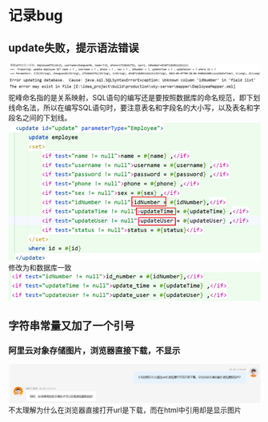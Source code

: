 # 记录bug
## update失败，提示语法错误
![github图床](https://raw.githubusercontent.com/lei1692/typora/main/image/202309070951046.png)
![github图床](https://raw.githubusercontent.com/lei1692/typora/main/image/202309070952826.png)
驼峰命名指的是关系映射，SQL语句的编写还是要按照数据库的命名规范，即下划线命名法，所以在编写SQL语句时，要注意表名和字段名的大小写，以及表名和字段名之间的下划线。
![github图床](https://raw.githubusercontent.com/lei1692/typora/main/image/202309070953970.png)
修改为和数据库一致
![github图床](https://raw.githubusercontent.com/lei1692/typora/main/image/202309070956640.png)
## 字符串常量又加了一个引号

### 阿里云对象存储图片，浏览器直接下载，不显示
![github图床](https://raw.githubusercontent.com/lei1692/typora/main/image/202309081339943.png)
不太理解为什么在浏览器直接打开url是下载，而在html中引用却是显示图片




